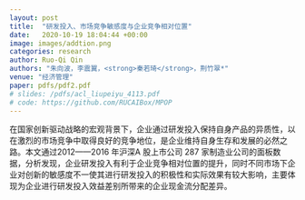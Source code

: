 ```yaml
---
layout: post
title:  "研发投入、市场竞争敏感度与企业竞争相对位置"
date:   2020-10-19 18:04:44 +00:00
image: images/addtion.png
categories: research
author: Ruo-Qi Qin
authors: "朱向波，李震翼，<strong>秦若琦</strong>，荆竹翠*"
venue: "经济管理"
paper: pdfs/pdf2.pdf
# slides: /pdfs/acl_liupeiyu_4113.pdf
# code: https://github.com/RUCAIBox/MPOP
---
```

在国家创新驱动战略的宏观背景下，企业通过研发投入保持自身产品的异质性，以在激烈的市场竞争中取得良好的竞争地位，是企业维持自身生存和发展的必然之路。本文通过2012——2016 年沪深A 股上市公司 287 家制造业公司的面板数据，分析发现，企业研发投入有利于企业竞争相对位置的提升，同时不同市场下企业对创新的敏感度不一使其进行研发投入的积极性和实际效果有较大影响，主要体现为企业进行研发投入效益差别所带来的企业现金流分配差异。